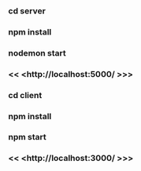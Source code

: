 ### cd server
### npm install
### nodemon start
### << <http://localhost:5000/ >>>

### cd client
### npm install
### npm start
### << <http://localhost:3000/ >>>

